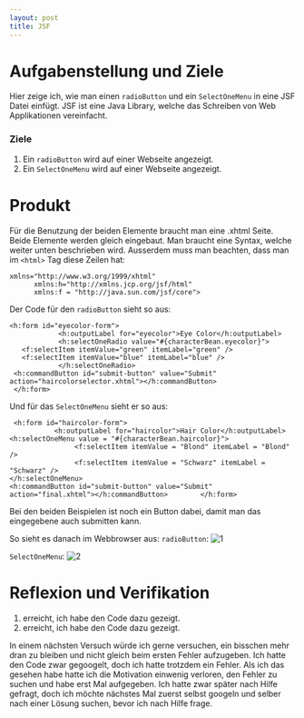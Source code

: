 ```yaml
---
layout: post
title: JSF
---
```


# Aufgabenstellung und Ziele #
Hier zeige ich, wie man einen `radioButton` und ein `SelectOneMenu` in eine JSF Datei einfügt. JSF ist eine Java Library, welche das Schreiben von Web Applikationen vereinfacht. 

### Ziele ###
1. Ein `radioButton` wird auf einer Webseite angezeigt.
2. Ein `SelectOneMenu` wird auf einer Webseite angezeigt.

# Produkt
Für die Benutzung der beiden Elemente braucht man eine .xhtml Seite.
Beide Elemente werden gleich eingebaut. Man braucht eine Syntax, welche weiter unten beschrieben wird. Ausserdem muss man beachten, dass man im `<html>` Tag diese Zeilen hat:
```jsf
xmlns="http://www.w3.org/1999/xhtml"
      xmlns:h="http://xmlns.jcp.org/jsf/html"
      xmlns:f = "http://java.sun.com/jsf/core">

```
      
Der Code für den `radioButton` sieht so aus:
```jsf
<h:form id="eyecolor-form">
            <h:outputLabel for="eyecolor">Eye Color</h:outputLabel>
            <h:selectOneRadio value="#{characterBean.eyecolor}">
   <f:selectItem itemValue="green" itemLabel="green" />
   <f:selectItem itemValue="blue" itemLabel="blue" />  
            </h:selectOneRadio>
 <h:commandButton id="submit-button" value="Submit" action="haircolorselector.xhtml"></h:commandButton>
 </h:form>
 ```
 Und für das `SelectOneMenu` sieht er so aus:
 ```jsf
  <h:form id="haircolor-form">
            <h:outputLabel for="haircolor">Hair Color</h:outputLabel>
 <h:selectOneMenu value = "#{characterBean.haircolor}"> 
                 <f:selectItem itemValue = "Blond" itemLabel = "Blond" /> 
                 <f:selectItem itemValue = "Schwarz" itemLabel = "Schwarz" /> 
</h:selectOneMenu> 	
 <h:commandButton id="submit-button" value="Submit" action="final.xhtml"></h:commandButton>        </h:form>
 ```
 Bei den beiden Beispielen ist noch ein Button dabei, damit man das eingegebene auch submitten kann.
 
 So sieht es danach im Webbrowser aus:
 `radioButton`:
 ![1](https://user-images.githubusercontent.com/54060230/131361824-dc812db3-f0c0-48c1-9d15-668ca95e9e2b.JPG)


 `SelectOneMenu`:
 ![2](https://user-images.githubusercontent.com/54060230/131361844-58f67ec9-134d-4f44-bbad-4693a3f4fc29.JPG)
 
 # Reflexion und Verifikation #
 1. erreicht, ich habe den Code dazu gezeigt.
 2. erreicht, ich habe den Code dazu gezeigt.
 
In einem nächsten Versuch würde ich gerne versuchen, ein bisschen mehr dran zu bleiben und nicht gleich beim ersten Fehler aufzugeben. Ich hatte den Code zwar gegoogelt, doch ich hatte trotzdem ein Fehler. Als ich das gesehen habe hatte ich die Motivation einwenig verloren, den Fehler zu suchen und habe erst Mal aufgegeben. Ich hatte zwar später nach Hilfe gefragt, doch ich möchte nächstes Mal zuerst selbst googeln und selber nach einer Lösung suchen, bevor ich nach Hilfe frage.
